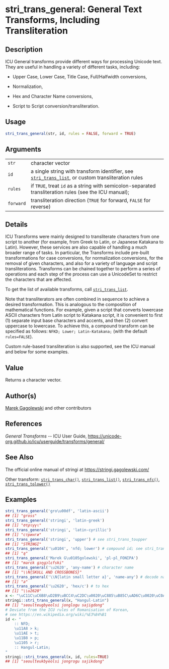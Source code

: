 # stri\_trans\_general: General Text Transforms, Including Transliteration

## Description

<span class="pkg">ICU</span> General transforms provide different ways for processing Unicode text. They are useful in handling a variety of different tasks, including:

-   Upper Case, Lower Case, Title Case, Full/Halfwidth conversions,

-   Normalization,

-   Hex and Character Name conversions,

-   Script to Script conversion/transliteration.

## Usage

```r
stri_trans_general(str, id, rules = FALSE, forward = TRUE)
```

## Arguments

|           |                                                                                                                                 |
|-----------|---------------------------------------------------------------------------------------------------------------------------------|
| `str`     | character vector                                                                                                                |
| `id`      | a single string with transform identifier, see [`stri_trans_list`](stri_trans_list.md), or custom transliteration rules         |
| `rules`   | if `TRUE`, treat `id` as a string with semicolon-separated transliteration rules (see the <span class="pkg">ICU</span> manual); |
| `forward` | transliteration direction (`TRUE` for forward, `FALSE` for reverse)                                                             |

## Details

<span class="pkg">ICU</span> Transforms were mainly designed to transliterate characters from one script to another (for example, from Greek to Latin, or Japanese Katakana to Latin). However, these services are also capable of handling a much broader range of tasks. In particular, the Transforms include pre-built transformations for case conversions, for normalization conversions, for the removal of given characters, and also for a variety of language and script transliterations. Transforms can be chained together to perform a series of operations and each step of the process can use a UnicodeSet to restrict the characters that are affected.

To get the list of available transforms, call [`stri_trans_list`](stri_trans_list.md).

Note that transliterators are often combined in sequence to achieve a desired transformation. This is analogous to the composition of mathematical functions. For example, given a script that converts lowercase ASCII characters from Latin script to Katakana script, it is convenient to first (1) separate input base characters and accents, and then (2) convert uppercase to lowercase. To achieve this, a compound transform can be specified as follows: `NFKD; Lower; Latin-Katakana;` (with the default `rules=FALSE`).

Custom rule-based transliteration is also supported, see the <span class="pkg">ICU</span> manual and below for some examples.

## Value

Returns a character vector.

## Author(s)

[Marek Gagolewski](https://www.gagolewski.com/) and other contributors

## References

*General Transforms* -- ICU User Guide, <https://unicode-org.github.io/icu/userguide/transforms/general/>

## See Also

The official online manual of <span class="pkg">stringi</span> at <https://stringi.gagolewski.com/>

Other transform: [`stri_trans_char()`](stri_trans_char.md), [`stri_trans_list()`](stri_trans_list.md), [`stri_trans_nfc()`](stri_trans_nf.md), [`stri_trans_tolower()`](stri_trans_casemap.md)

## Examples




```r
stri_trans_general('gro\u00df', 'latin-ascii')
## [1] "gross"
stri_trans_general('stringi', 'latin-greek')
## [1] "στριγγι"
stri_trans_general('stringi', 'latin-cyrillic')
## [1] "стринги"
stri_trans_general('stringi', 'upper') # see stri_trans_toupper
## [1] "STRINGI"
stri_trans_general('\u0104', 'nfd; lower') # compound id; see stri_trans_nfd
## [1] "ą"
stri_trans_general('Marek G\u0105golewski', 'pl-pl_FONIPA')
## [1] "marɛk ɡɔŋɡɔlɛfski"
stri_trans_general('\u2620', 'any-name') # character name
## [1] "\\N{SKULL AND CROSSBONES}"
stri_trans_general('\\N{latin small letter a}', 'name-any') # decode name
## [1] "a"
stri_trans_general('\u2620', 'hex/c') # to hex
## [1] "\\u2620"
x <- "\uC11C\uC6B8\uD2B9\uBCC4\uC2DC\u0020\uC885\uB85C\uAD6C\u0020\uC0AC\uC9C1\uB3D9"
stringi::stri_trans_general(x, "Hangul-Latin")
## [1] "seoulteugbyeolsi jonglogu sajigdong"
# Deviate from the ICU rules of Romanisation of Korean,
# see https://en.wikipedia.org/wiki/%E3%84%B1
id <- "
    :: NFD;
    \u11A8 > k;
    \u11AE > t;
    \u11B8 > p;
    \u1105 > r;
    :: Hangul-Latin;
"
stringi::stri_trans_general(x, id, rules=TRUE)
## [1] "seoulteukbyeolsi jongrogu sajikdong"
```

